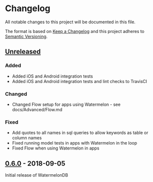 # Changelog
All notable changes to this project will be documented in this file.

The format is based on [Keep a Changelog](http://keepachangelog.com/en/1.0.0/)
and this project adheres to [Semantic Versioning](http://semver.org/spec/v2.0.0.html).

## [Unreleased]

### Added

- Added iOS and Android integration tests
- Added iOS and Android integration tests and lint checks to TravisCI

### Changed
- Changed Flow setup for apps using Watermelon - see docs/Advanced/Flow.md

### Fixed
- Add quotes to all names in sql queries to allow keywords as table or column names
- Fixed running model tests in apps with Watermelon in the loop
- Fixed Flow when using Watermelon in apps

## [0.6.0] - 2018-09-05

Initial release of WatermelonDB

[Unreleased]: https://github.com/nozbe/watermelondb/compare/v0.6.0...HEAD
[0.6.0]: https://github.com/nozbe/watermelondb/compare/9f8f79a924c6a8d17fb90406f6ce672a68e79779...v0.6.0

